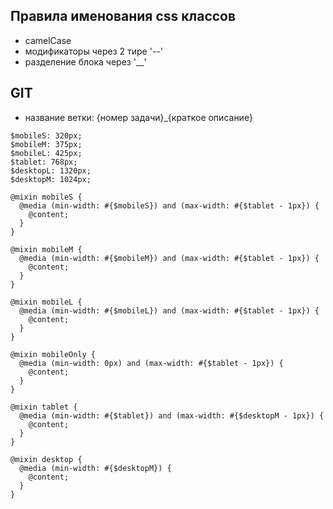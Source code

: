 ## Правила именования css классов
- camelCase
- модификаторы через 2 тире '--'
- разделение блока через '__'

## GIT
- название ветки: {номер задачи}_{краткое описание}

```
$mobileS: 320px;
$mobileM: 375px;
$mobileL: 425px;
$tablet: 768px;
$desktopL: 1320px;
$desktopM: 1024px;

@mixin mobileS {
  @media (min-width: #{$mobileS}) and (max-width: #{$tablet - 1px}) {
    @content;
  }
}

@mixin mobileM {
  @media (min-width: #{$mobileM}) and (max-width: #{$tablet - 1px}) {
    @content;
  }
}

@mixin mobileL {
  @media (min-width: #{$mobileL}) and (max-width: #{$tablet - 1px}) {
    @content;
  }
}

@mixin mobileOnly {
  @media (min-width: 0px) and (max-width: #{$tablet - 1px}) {
    @content;
  }
}

@mixin tablet {
  @media (min-width: #{$tablet}) and (max-width: #{$desktopM - 1px}) {
    @content;
  }
}

@mixin desktop {
  @media (min-width: #{$desktopM}) {
    @content;
  }
}
```
